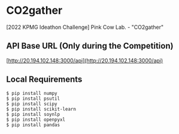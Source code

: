 # CO2gather
[2022 KPMG Ideathon Challenge] Pink Cow Lab. - "CO2gather"

## API Base URL (Only during the Competition)
[http://20.194.102.148:3000/api](http://20.194.102.148:3000/api)

## Local Requirements
```shell
$ pip install numpy
$ pip install psutil
$ pip install scipy
$ pip install scikit-learn
$ pip install soynlp
$ pip install openpyxl
$ pip install pandas
```